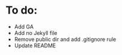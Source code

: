 To do:
======

* Add GA
* Add no Jekyll file
* Remove public dir and add .gitignore rule
* Update README
